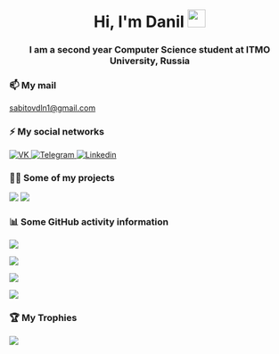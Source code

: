 <h1 align="center">Hi, I'm Danil
<img src="https://github.com/blackcater/blackcater/raw/main/images/Hi.gif" height="32"/></h1>
<h3 align="center">I am a second year Computer Science student at ITMO University, Russia</h3>

### 📫 My mail
sabitovdln1@gmail.com

### ⚡ My social networks

<a href="https://vk.com/nibitoff">
   <img top="0" src="https://img.shields.io/badge/VK-%231572B6.svg?style=for-the-badge&logo=Vk&logoColor=white&color=informational" alt="VK" target="_blank" margin-left="15px">
</a>
<a href="https://t.me/nibitoff">
   <img top="0" src="https://img.shields.io/badge/telegram-%2320232a.svg?style=for-the-badge&logo=Telegram&logoColor=white" alt="Telegram" target="_blank" margin-left="15px">
</a>
<a href="https://www.linkedin.com/in/sabitovdln/">
   <img top="0" src="https://img.shields.io/badge/linkedin-%2320232a.svg?style=for-the-badge&logo=Linkedin&logoColor=white&color=informational" alt="Linkedin" target="_blank" margin-left="15px">
</a>

### 👨‍💻 Some of my projects

![](https://github-readme-stats.vercel.app/api/pin/?username=nibitoff&repo=Web-programming&show_icons=true&theme=dark )
![](https://github-readme-stats.vercel.app/api/pin/?username=nibitoff&repo=Programming&show_icons=true&theme=dark)

### 📊 Some GitHub activity information

![](https://komarev.com/ghpvc/?username=nibitoff&style=for-the-badge&color=orange)

![](https://github-readme-streak-stats.herokuapp.com/?user=nibitoff&show_icons=true&theme=dark)

![](https://github-readme-stats.vercel.app/api/top-langs/?username=nibitoff&show_icons=true&theme=dark&layout=compact)

![](https://github-readme-stats.vercel.app/api?username=nibitoff&show_icons=true&theme=dark)


### 🏆 My Trophies
![](https://github-profile-trophy.vercel.app/?username=nibitoff&theme=darkhub&no-frame=true&no-bg=false&margin-w=4)
